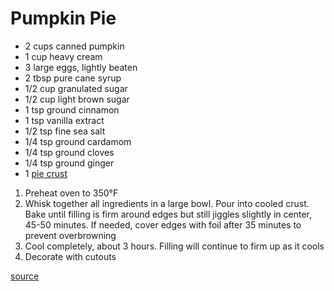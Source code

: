 # Pumpkin Pie

* 2 cups canned pumpkin
* 1 cup heavy cream
* 3 large eggs, lightly beaten
* 2 tbsp pure cane syrup
* 1/2 cup granulated sugar
* 1/2 cup light brown sugar
* 1 tsp ground cinnamon
* 1 tsp vanilla extract
* 1/2 tsp fine sea salt
* 1/4 tsp ground cardamom
* 1/4 tsp ground cloves
* 1/4 tsp ground ginger
* 1 [pie crust](./pie-crust)

1. Preheat oven to 350°F
1. Whisk together all ingredients in a large bowl. Pour into cooled crust. Bake until filling is firm around edges but still jiggles slightly in center, 45-50 minutes. If needed, cover edges with foil after 35 minutes to prevent overbrowning
1. Cool completely, about 3 hours. Filling will continue to firm up as it cools
1. Decorate with cutouts

[source](https://www.southernliving.com/recipes/southern-pumpkin-pie)
